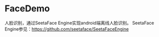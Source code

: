 # FaceDemo
人脸识别，通过SeetaFace Engine实现android端离线人脸识别。
SeetaFace Engine参见：https://github.com/seetaface/SeetaFaceEngine
